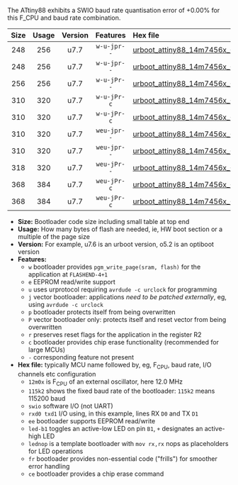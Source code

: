 The ATtiny88 exhibits a SWIO baud rate quantisation error of +0.00% for this F_CPU and baud rate combination.

|Size|Usage|Version|Features|Hex file|
|:-:|:-:|:-:|:-:|:--|
|248|256|u7.7|`w-u-jpr--`|[urboot_attiny88_14m7456x_+230k4_swio_rxd7_txd6_led+d0.hex](https://raw.githubusercontent.com/stefanrueger/urboot.hex/main/mcus/attiny88/external_oscillator/fcpu_14m7456x/br_+230k4/urboot_attiny88_14m7456x_+230k4_swio_rxd7_txd6_led+d0.hex)|
|248|256|u7.7|`w-u-jpr--`|[urboot_attiny88_14m7456x_+230k4_swio_rxd7_txd6_lednop.hex](https://raw.githubusercontent.com/stefanrueger/urboot.hex/main/mcus/attiny88/external_oscillator/fcpu_14m7456x/br_+230k4/urboot_attiny88_14m7456x_+230k4_swio_rxd7_txd6_lednop.hex)|
|256|256|u7.7|`w-u-jPr--`|[urboot_attiny88_14m7456x_+230k4_swio_rxd7_txd6.hex](https://raw.githubusercontent.com/stefanrueger/urboot.hex/main/mcus/attiny88/external_oscillator/fcpu_14m7456x/br_+230k4/urboot_attiny88_14m7456x_+230k4_swio_rxd7_txd6.hex)|
|310|320|u7.7|`w-u-jPr-c`|[urboot_attiny88_14m7456x_+230k4_swio_rxd7_txd6_led+d0_fr_ce.hex](https://raw.githubusercontent.com/stefanrueger/urboot.hex/main/mcus/attiny88/external_oscillator/fcpu_14m7456x/br_+230k4/urboot_attiny88_14m7456x_+230k4_swio_rxd7_txd6_led+d0_fr_ce.hex)|
|310|320|u7.7|`w-u-jPr-c`|[urboot_attiny88_14m7456x_+230k4_swio_rxd7_txd6_lednop_fr_ce.hex](https://raw.githubusercontent.com/stefanrueger/urboot.hex/main/mcus/attiny88/external_oscillator/fcpu_14m7456x/br_+230k4/urboot_attiny88_14m7456x_+230k4_swio_rxd7_txd6_lednop_fr_ce.hex)|
|310|320|u7.7|`weu-jpr--`|[urboot_attiny88_14m7456x_+230k4_swio_rxd7_txd6_ee_led+d0.hex](https://raw.githubusercontent.com/stefanrueger/urboot.hex/main/mcus/attiny88/external_oscillator/fcpu_14m7456x/br_+230k4/urboot_attiny88_14m7456x_+230k4_swio_rxd7_txd6_ee_led+d0.hex)|
|310|320|u7.7|`weu-jpr--`|[urboot_attiny88_14m7456x_+230k4_swio_rxd7_txd6_ee_lednop.hex](https://raw.githubusercontent.com/stefanrueger/urboot.hex/main/mcus/attiny88/external_oscillator/fcpu_14m7456x/br_+230k4/urboot_attiny88_14m7456x_+230k4_swio_rxd7_txd6_ee_lednop.hex)|
|318|320|u7.7|`weu-jPr--`|[urboot_attiny88_14m7456x_+230k4_swio_rxd7_txd6_ee.hex](https://raw.githubusercontent.com/stefanrueger/urboot.hex/main/mcus/attiny88/external_oscillator/fcpu_14m7456x/br_+230k4/urboot_attiny88_14m7456x_+230k4_swio_rxd7_txd6_ee.hex)|
|368|384|u7.7|`weu-jPr-c`|[urboot_attiny88_14m7456x_+230k4_swio_rxd7_txd6_ee_led+d0_fr_ce.hex](https://raw.githubusercontent.com/stefanrueger/urboot.hex/main/mcus/attiny88/external_oscillator/fcpu_14m7456x/br_+230k4/urboot_attiny88_14m7456x_+230k4_swio_rxd7_txd6_ee_led+d0_fr_ce.hex)|
|368|384|u7.7|`weu-jPr-c`|[urboot_attiny88_14m7456x_+230k4_swio_rxd7_txd6_ee_lednop_fr_ce.hex](https://raw.githubusercontent.com/stefanrueger/urboot.hex/main/mcus/attiny88/external_oscillator/fcpu_14m7456x/br_+230k4/urboot_attiny88_14m7456x_+230k4_swio_rxd7_txd6_ee_lednop_fr_ce.hex)|

- **Size:** Bootloader code size including small table at top end
- **Usage:** How many bytes of flash are needed, ie, HW boot section or a multiple of the page size
- **Version:** For example, u7.6 is an urboot version, o5.2 is an optiboot version
- **Features:**
  + `w` bootloader provides `pgm_write_page(sram, flash)` for the application at `FLASHEND-4+1`
  + `e` EEPROM read/write support
  + `u` uses urprotocol requiring `avrdude -c urclock` for programming
  + `j` vector bootloader: applications *need to be patched externally*, eg, using `avrdude -c urclock`
  + `p` bootloader protects itself from being overwritten
  + `P` vector bootloader only: protects itself and reset vector from being overwritten
  + `r` preserves reset flags for the application in the register R2
  + `c` bootloader provides chip erase functionality (recommended for large MCUs)
  + `-` corresponding feature not present
- **Hex file:** typically MCU name followed by, eg, F<sub>CPU</sub>, baud rate, I/O channels etc configuration
  + `12m0x` is F<sub>CPU</sub> of an external oscillator, here 12.0 MHz
  + `115k2` shows the fixed baud rate of the bootloader: `115k2` means 115200 baud
  + `swio` software I/O (not UART)
  + `rxd0 txd1` I/O using, in this example, lines RX `D0` and TX `D1`
  + `ee` bootloader supports EEPROM read/write
  + `led-b1` toggles an active-low LED on pin `B1`, `+` designates an active-high LED
  + `lednop` is a template bootloader with `mov rx,rx` nops as placeholders for LED operations
  + `fr` bootloader provides non-essential code ("frills") for smoother error handling
  + `ce` bootloader provides a chip erase command
